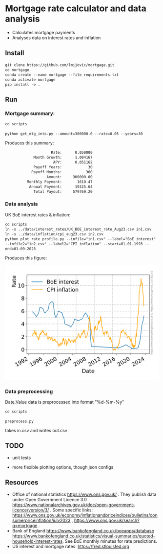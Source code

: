 # Mortgage rate calculator and data analysis

* Calculates mortgage payments
* Analyses data on interest rates and inflation

## Install 

```
git clone https://github.com/lmijovic/mortgage.git
cd mortgage
conda create --name mortgage --file requirements.txt 
conda activate mortgage
pip install -e .

```

## Run 

### Mortgage summary:

```
cd scripts

python get_mtg_into.py --amount=300000.0 --rate=0.05 --years=30

```

Produces this summary: 


```
                     Rate:      0.050000
             Month Growth:      1.004167
                      APY:      0.051162
             Payoff Years:            30
            Payoff Months:           360
                   Amount:     300000.00
          Monthly Payment:       1610.47
           Annual Payment:      19325.64
             Total Payout:     579769.20

```

### Data analysis 

UK BoE interest rates \& inflation:

```
cd scripts
ln -s ../data/interest_rates/UK_BOE_interest_rate_Aug23.csv in1.csv
ln -s ../data/inflation/cpi_aug23.csv in2.csv
python plot_rate_profile.py --infile="in1.csv" --label="BoE interest" --infile2="in2.csv" --label2="CPI inflation" --start=01-01-1993 --end=01-09-2023

```

Produces this figure:

![Bank of England interest rate, UK consumer price index inflation](figures/uk_monetary.png)


### Data preprocessing

Date,Value data is preprocessed into format "%d-%m-%y" 

```
cd scripts

preprocess.py 

```

takes in.csv and writes out.csv 

## TODO

* unit tests

* more flexible plotting options, though json configs 


## Resources
* Office of national statistics  https://www.ons.gov.uk/ . They publish data under Open Government Licence 3.0 https://www.nationalarchives.gov.uk/doc/open-government-licence/version/3/ . Some specific links: https://www.ons.gov.uk/economy/inflationandpriceindices/bulletins/consumerpriceinflation/july2023 ,  https://www.ons.gov.uk/search?q=mortgage .
* Bank of England https://www.bankofengland.co.uk/boeapps/database  https://www.bankofengland.co.uk/statistics/visual-summaries/quoted-household-interest-rates. See BoE monthly minutes for rate predictions. 
* US interest and mortgage rates: https://fred.stlouisfed.org 


